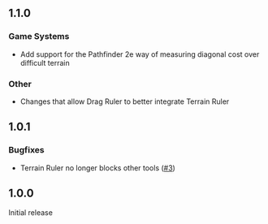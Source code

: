 ## 1.1.0
### Game Systems
- Add support for the Pathfinder 2e way of measuring diagonal cost over difficult terrain

### Other
- Changes that allow Drag Ruler to better integrate Terrain Ruler


## 1.0.1
### Bugfixes
- Terrain Ruler no longer blocks other tools ([#3](https://github.com/manuelVo/foundryvtt-terrain-ruler/issues/3))

## 1.0.0
Initial release
